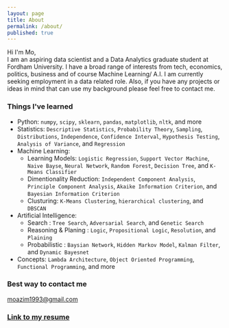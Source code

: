 ```yaml
---
layout: page
title: About
permalink: /about/
published: true
---
```

Hi I'm Mo,  
I am an aspiring data scientist and a Data Analytics graduate student at Fordham University. I have a broad range of interests from tech, economics, politics, business and of course Machine Learning/ A.I.
I am currently seeking employment in a data related role. Also, if you have any projects or ideas in mind that can use my background please feel free to contact me.  


### Things I've learned
- Python: `numpy`, `scipy`, `sklearn`, `pandas`, `matplotlib`, `nltk`, and more  
- Statistics: `Descriptive Statistics`, `Probability Theory`, `Sampling`, `Distributions`, `Independence`, `Confidence Interval`, `Hypothesis Testing`, `Analysis of Variance`, and `Regression`
- Machine Learning:  
    - Learning Models: `Logistic Regression`, `Support Vector Machine`, `Naive Bayse`, `Neural Network`, `Random Forest`,  `Decision Tree`, and `K-Means Classifier`  
    - Dimentionality Reduction:  `Independent Component Analysis`, `Principle Component Analysis`, `Akaike Information Criterion`, and `Bayesian Information Criterion`  
    - Clusturing: `K-Means Clustering`, `hierarchical clustering`, and `DBSCAN`  
- Artificial Intelligence:  
	- Search : `Tree Search`, `Adversarial Search`, and `Genetic Search`  
    - Reasoning & Planing : `Logic`, `Propositional Logic`, `Resolution`, and `Plaining`  
    - Probabilistic : `Baysian Network`, `Hidden Markov Model`, `Kalman Filter`, and `Dynamic Bayesnet`  
- Concepts: `Lambda Architecture`, `Object Oriented Programming`, `Functional Programming`, and more


### Best way to contact me
[moazim1993@gmail.com](mailtomoazim1993@gmail.com)

### [Link to my resume](https://drive.google.com/file/d/1gPKS3IzlWsGq5Nh3-j-2ThWoCHdVTwbW/view?usp=sharing)
